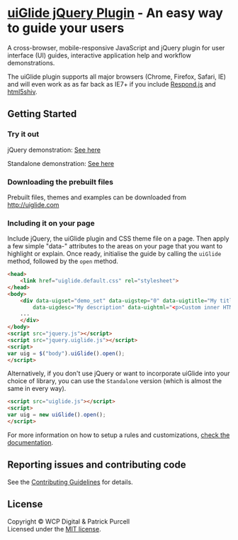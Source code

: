 [uiGlide jQuery Plugin](http://uiglide.com/) - An easy way to guide your users
================================

A cross-browser, mobile-responsive JavaScript and jQuery plugin for user interface (UI) guides, interactive application help and workflow demonstrations.

The uiGlide plugin supports all major browsers (Chrome, Firefox, Safari, IE) and will even work as as far back as IE7+ if you include [Respond.js](https://github.com/scottjehl/Respond) and [html5shiv](https://github.com/aFarkas/html5shiv).

## Getting Started

### Try it out

jQuery demonstration: [See here](http://uiglide.com/uiGlide/examples/jQuery/)

Standalone demonstration: [See here](http://uiglide.com/uiGlide/examples/Standalone/)

### Downloading the prebuilt files

Prebuilt files, themes and examples can be downloaded from http://uiglide.com

### Including it on your page

Include jQuery, the uiGlide plugin and CSS theme file on a page. Then apply a few simple "data-" attributes to the areas on your page that you want to highlight or explain. Once ready, initialise the guide by calling the `uiGlide` method, followed by the `open` method.

```html
<head>
	<link href="uiglide.default.css" rel="stylesheet">
</head>
<body>
	<div data-uigset="demo_set" data-uigstep="0" data-uigtitle="My title" 
		data-uigdesc="My description" data-uightml="<p>Custom inner HTML content</p>">
	...
	</div>
</body>
<script src="jquery.js"></script>
<script src="jquery.uiglide.js"></script>
<script>
var uig = $("body").uiGlide().open();
</script>
```
Alternatively, if you don't use jQuery or want to incorporate uiGlide into your choice of library, you can use the `Standalone` version (which is almost the same in every way).

```html
<script src="uiglide.js"></script>
<script>
var uig = new uiGlide().open();
</script>
```

For more information on how to setup a rules and customizations, [check the documentation](http://uiglide.com/documentation/).

## Reporting issues and contributing code

See the [Contributing Guidelines](CONTRIBUTING.md) for details.

## License
Copyright &copy; WCP Digital &amp; Patrick Purcell<br>
Licensed under the [MIT license](http://www.opensource.org/licenses/mit-license.php).
